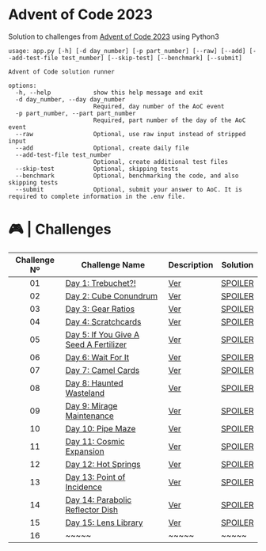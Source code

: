 # Advent of Code 2023

Solution to challenges from [Advent of Code 2023](https://adventofcode.com/2023/) using Python3

```
usage: app.py [-h] [-d day_number] [-p part_number] [--raw] [--add] [--add-test-file test_number] [--skip-test] [--benchmark] [--submit]

Advent of Code solution runner

options:
  -h, --help            show this help message and exit
  -d day_number, --day day_number
                        Required, day number of the AoC event
  -p part_number, --part part_number
                        Required, part number of the day of the AoC event
  --raw                 Optional, use raw input instead of stripped input
  --add                 Optional, create daily file
  --add-test-file test_number
                        Optional, create additional test files
  --skip-test           Optional, skipping tests
  --benchmark           Optional, benchmarking the code, and also skipping tests
  --submit              Optional, submit your answer to AoC. It is required to complete information in the .env file.
```

# 🎮 | Challenges

| Challenge Nº | Challenge Name                                                                | Description                                                                                     | Solution                                                                                          |
| :----------: | ----------------------------------------------------------------------------- | ----------------------------------------------------------------------------------------------- | ------------------------------------------------------------------------------------------------- |
|      01      | [Day 1: Trebuchet?!](https://adventofcode.com/2023/day/1)                     | [Ver](https://github.com/FabianAlvaradoDonoso/adventofcode/tree/main/2023/data/day01/README.md) | [SPOILER](https://github.com/FabianAlvaradoDonoso/adventofcode/blob/main/2023/solutions/day01.py) |
|      02      | [Day 2: Cube Conundrum](https://adventofcode.com/2023/day/2)                  | [Ver](https://github.com/FabianAlvaradoDonoso/adventofcode/tree/main/2023/data/day02/README.md) | [SPOILER](https://github.com/FabianAlvaradoDonoso/adventofcode/blob/main/2023/solutions/day02.py) |
|      03      | [Day 3: Gear Ratios](https://adventofcode.com/2023/day/3)                     | [Ver](https://github.com/FabianAlvaradoDonoso/adventofcode/tree/main/2023/data/day03/README.md) | [SPOILER](https://github.com/FabianAlvaradoDonoso/adventofcode/blob/main/2023/solutions/day03.py) |
|      04      | [Day 4: Scratchcards](https://adventofcode.com/2023/day/4)                    | [Ver](https://github.com/FabianAlvaradoDonoso/adventofcode/tree/main/2023/data/day04/README.md) | [SPOILER](https://github.com/FabianAlvaradoDonoso/adventofcode/blob/main/2023/solutions/day04.py) |
|      05      | [Day 5: If You Give A Seed A Fertilizer](https://adventofcode.com/2023/day/5) | [Ver](https://github.com/FabianAlvaradoDonoso/adventofcode/tree/main/2023/data/day05/README.md) | [SPOILER](https://github.com/FabianAlvaradoDonoso/adventofcode/blob/main/2023/solutions/day05.py) |
|      06      | [Day 6: Wait For It](https://adventofcode.com/2023/day/6)                     | [Ver](https://github.com/FabianAlvaradoDonoso/adventofcode/tree/main/2023/data/day06/README.md) | [SPOILER](https://github.com/FabianAlvaradoDonoso/adventofcode/blob/main/2023/solutions/day06.py) |
|      07      | [Day 7: Camel Cards](https://adventofcode.com/2023/day/7)                     | [Ver](https://github.com/FabianAlvaradoDonoso/adventofcode/tree/main/2023/data/day07/README.md) | [SPOILER](https://github.com/FabianAlvaradoDonoso/adventofcode/blob/main/2023/solutions/day07.py) |
|      08      | [Day 8: Haunted Wasteland](https://adventofcode.com/2023/day/8)               | [Ver](https://github.com/FabianAlvaradoDonoso/adventofcode/tree/main/2023/data/day08/README.md) | [SPOILER](https://github.com/FabianAlvaradoDonoso/adventofcode/blob/main/2023/solutions/day08.py) |
|      09      | [Day 9: Mirage Maintenance](https://adventofcode.com/2023/day/9)              | [Ver](https://github.com/FabianAlvaradoDonoso/adventofcode/tree/main/2023/data/day09/README.md) | [SPOILER](https://github.com/FabianAlvaradoDonoso/adventofcode/blob/main/2023/solutions/day09.py) |
|      10      | [Day 10: Pipe Maze](https://adventofcode.com/2023/day/10)                     | [Ver](https://github.com/FabianAlvaradoDonoso/adventofcode/tree/main/2023/data/day10/README.md) | [SPOILER](https://github.com/FabianAlvaradoDonoso/adventofcode/blob/main/2023/solutions/day10.py) |
|      11      | [Day 11: Cosmic Expansion](https://adventofcode.com/2023/day/11)              | [Ver](https://github.com/FabianAlvaradoDonoso/adventofcode/tree/main/2023/data/day11/README.md) | [SPOILER](https://github.com/FabianAlvaradoDonoso/adventofcode/blob/main/2023/solutions/day11.py) |
|      12      | [Day 12: Hot Springs](https://adventofcode.com/2023/day/12)                   | [Ver](https://github.com/FabianAlvaradoDonoso/adventofcode/tree/main/2023/data/day12/README.md) | [SPOILER](https://github.com/FabianAlvaradoDonoso/adventofcode/blob/main/2023/solutions/day12.py) |
|      13      | [Day 13: Point of Incidence](https://adventofcode.com/2023/day/13)            | [Ver](https://github.com/FabianAlvaradoDonoso/adventofcode/tree/main/2023/data/day13/README.md) | [SPOILER](https://github.com/FabianAlvaradoDonoso/adventofcode/blob/main/2023/solutions/day13.py) |
|      14      | [Day 14: Parabolic Reflector Dish](https://adventofcode.com/2023/day/14)      | [Ver](https://github.com/FabianAlvaradoDonoso/adventofcode/tree/main/2023/data/day14/README.md) | [SPOILER](https://github.com/FabianAlvaradoDonoso/adventofcode/blob/main/2023/solutions/day14.py) |
|      15      | [Day 15: Lens Library](https://adventofcode.com/2023/day/15)                  | [Ver](https://github.com/FabianAlvaradoDonoso/adventofcode/tree/main/2023/data/day15/README.md) | [SPOILER](https://github.com/FabianAlvaradoDonoso/adventofcode/blob/main/2023/solutions/day15.py) |
|      16      | ~~~~~                                                                         | ~~~~~                                                                                           | ~~~~~                                                                                             |
